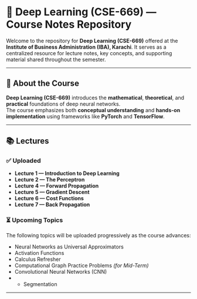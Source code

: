 # 🧠 Deep Learning (CSE-669) — Course Notes Repository  

Welcome to the repository for **Deep Learning (CSE-669)** offered at the **Institute of Business Administration (IBA), Karachi**. It serves as a centralized resource for lecture notes, key concepts, and supporting material shared throughout the semester.  

---
## 📘 About the Course  
**Deep Learning (CSE-669)** introduces the **mathematical**, **theoretical**, and **practical** foundations of deep neural networks.  
The course emphasizes both **conceptual understanding** and **hands-on implementation** using frameworks like **PyTorch** and **TensorFlow**.  

---
## 📚 Lectures  

### ✅ Uploaded  
- **Lecture 1 — Introduction to Deep Learning**  
- **Lecture 2 — The Perceptron**
- **Lecture 4 — Forward Propagation**  
- **Lecture 5 — Gradient Descent**  
- **Lecture 6 — Cost Functions**  
- **Lecture 7 —  Back Propagation**  

### ⏳ Upcoming Topics  
The following topics will be uploaded progressively as the course advances:  
- Neural Networks as Universal Approximators  
- Activation Functions    
- Calculus Refresher
- Computational Graph Practice Problems *(for Mid-Term)*  
- Convolutional Neural Networks (CNN)
- - Segmentation  

---
